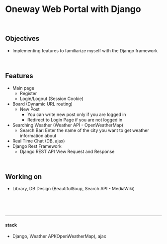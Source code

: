 # Oneway Web Portal with Django

<br/>

## Objectives
- Implementing features to familiarize myself with the Django framework

<br/>

## Features
 - Main page
   - Register
   - Login/Logout (Session Cookie)
 - Board (Dynamic URL routing)
   - New Post
      - You can write new post only if you are logged in
      - Redirect to Login Page if you are not logged in
 - Searching Weather (Weather API - OpenWeatherMap)
   - Search Bar: Enter the name of the city you want to get weather information about
 - Real Time Chat (DB, ajax)
 - Django Rest Framework
   - Django REST API View Request and Response
   
<br/>

## Working on 
 - Library, DB Design (BeautifulSoup, Search API - MediaWiki)

<br/>
<br/>
<br/>

***
#### stack
- Django, Weather API(OpenWeatherMap), ajax